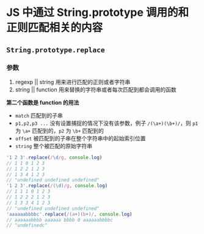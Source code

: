 # JS 中通过 String.prototype 调用的和正则匹配相关的内容
## `String.prototype.replace`
### 参数
1. regexp || string 用来进行匹配的正则或者字符串
1. string || function 用来替换的字符串或者每次匹配到都会调用的函数

**第二个函数是 function 的用法**

- `match` 匹配到的子串
- `p1,p2,p3 ...` 没有设置捕捉的情况下没有该参数，例子 `/(\a+)(\b+)/`，则 `p1` 为 `\a+` 匹配到的，`p2` 为 `\b+` 匹配到的
- `offset` 被匹配到的子串在整个字符串中的起始索引位置
- `string` 整个被匹配的原始字符串

```js
'1 2 3'.replace(/\d/g, console.log)
// 1 1 0 1 2 3
// 1 2 2 1 2 3
// 1 3 4 1 2 3
// "undefined undefined undefined"
'1 2 3'.replace(/(\d)/g, console.log)
// 1 1 1 0 1 2 3
// 1 2 2 2 1 2 3
// 1 3 3 4 1 2 3
// "undefined undefined undefined"
'aaaaaabbbbc'.replace(/(a+)(b+)/, console.log)
// aaaaaabbbb aaaaaa bbbb 0 aaaaaabbbbc
// "undefinedc"
```
